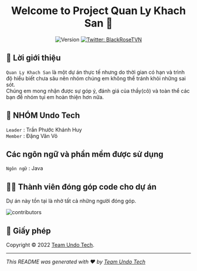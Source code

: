 <h1 align="center">Welcome to Project Quan Ly Khach San 👋</h1>
<p align="center">
  <img alt="Version" src="https://img.shields.io/badge/version-1.0.1-blue.svg?cacheSeconds=2592000" />
  <a href="https://twitter.com/BlackRoseTVN" target="_blank">
    <img alt="Twitter: BlackRoseTVN" src="https://img.shields.io/twitter/follow/BlackRoseTVN.svg?style=social" />
  </a>
</p>


## 👋 Lời giới thiệu <br/> 




`Quan Ly Khach San` là một dự án thực tế nhưng do thời gian có hạn và trình độ hiểu biết chưa sâu nên nhóm chúng em không thể tránh khỏi những sai sót. <br/>
Chúng em mong nhận được sự góp ý, đánh giá của thầy(cô) và toàn thể các bạn để nhóm tụi em hoàn thiện hơn nữa.

## 👋 NHÓM Undo Tech
`Leader` : Trần Phước Khánh Huy <br />
`Member` : Đặng Văn Võ 

## Các ngôn ngữ và phần mềm được sử dụng
`Ngôn ngữ` : Java <br />

## 👨‍🦰 Thành viên đóng góp code cho dự án

Dự án này tồn tại là nhờ tất cả những người đóng góp.

![contributors](https://user-images.githubusercontent.com/81552488/197401509-e436fa3e-96d5-4f36-b971-90dec7d4424c.svg)

## 📝 Giấy phép

Copyright © 2022 [Team Undo Tech](link).<br />

---

_This README was generated with ❤️ by [Team Undo Tech](https://github.com/kefranabg/readme-md-generator)_
